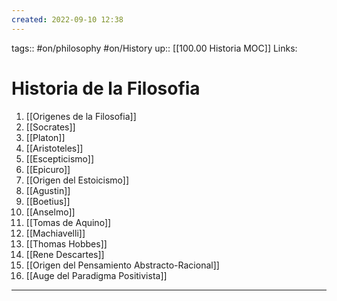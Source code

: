 ```yaml
---
created: 2022-09-10 12:38
---
```

tags:: #on/philosophy #on/History 
up:: [[100.00 Historia MOC]]
Links: 
# Historia de la Filosofia
1. [[Origenes de la Filosofia]]
2. [[Socrates]]
3. [[Platon]]
4. [[Aristoteles]]
5. [[Escepticismo]]
6. [[Epicuro]]
7. [[Origen del Estoicismo]]
8. [[Agustin]]
9. [[Boetius]]
10. [[Anselmo]]
11. [[Tomas de Aquino]]
12. [[Machiavelli]]
13. [[Thomas Hobbes]]
14. [[Rene Descartes]]
15. [[Origen del Pensamiento Abstracto-Racional]]
16. [[Auge del Paradigma Positivista]]
___
